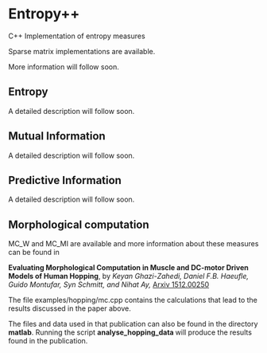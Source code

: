 # Entropy++
C++ Implementation of entropy measures

Sparse matrix implementations are available.

More information will follow soon.

## Entropy

A detailed description will follow soon.

## Mutual Information

A detailed description will follow soon.

## Predictive Information

A detailed description will follow soon.

## Morphological computation

MC_W and MC_MI are available and more information about these measures can be found in

<b>Evaluating Morphological Computation in Muscle and DC-motor Driven Models of Human Hopping</b>, by <i> Keyan Ghazi-Zahedi, Daniel F.B. Haeufle, Guido Montufar, Syn Schmitt, and Nihat Ay,</i> [Arxiv 1512.00250](http://arxiv.org/abs/1512.00250)

The file examples/hopping/mc.cpp contains the calculations that lead to the results discussed in the paper above. 

The files and data used in that publication can also be found in the directory <b> matlab</b>. Running the script <b> analyse_hopping_data </b> will produce the results found in the publication.